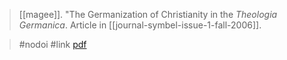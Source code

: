 > [[magee]]. "The Germanization of Christianity in the *Theologia Germanica*. Article in [[journal-symbel-issue-1-fall-2006]].

> #nodoi #link 
> [pdf](a/magee2006.pdf)